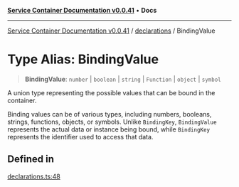 [**Service Container Documentation v0.0.41**](../../README.md) • **Docs**

***

[Service Container Documentation v0.0.41](../../modules.md) / [declarations](../README.md) / BindingValue

# Type Alias: BindingValue

> **BindingValue**: `number` \| `boolean` \| `string` \| `Function` \| `object` \| `symbol`

A union type representing the possible values that can be bound in the container.

Binding values can be of various types, including numbers, booleans, strings, functions, objects, or symbols.
Unlike `BindingKey`, `BindingValue` represents the actual data or instance being bound, while `BindingKey` represents the identifier used to access that data.

## Defined in

[declarations.ts:48](https://github.com/stonemjs/service-container/blob/7783da28757f6e31cf32b1e1a6dcef833c613a29/src/declarations.ts#L48)
